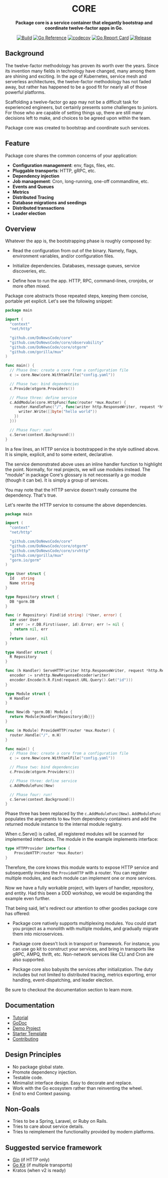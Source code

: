 <div align="center">
  <h1>CORE</h1>
  <p>
    <strong>Package core is a service container that elegantly bootstrap and coordinate twelve-factor apps in Go.</strong>
  </p>
  <p>
	  
[![Build](https://github.com/DoNewsCode/core/actions/workflows/go.yml/badge.svg)](https://github.com/DoNewsCode/core/actions/workflows/go.yml)
[![Go Reference](https://pkg.go.dev/badge/github.com/DoNewsCode/core.svg)](https://pkg.go.dev/github.com/DoNewsCode/core)
[![codecov](https://codecov.io/gh/DoNewsCode/core/branch/master/graph/badge.svg)](https://codecov.io/gh/DoNewsCode/core)
[![Go Report Card](https://goreportcard.com/badge/DoNewsCode/core)](https://goreportcard.com/report/DoNewsCode/core)
[![Release](https://img.shields.io/github/release/DoNewsCode/core.svg?style=flat-square)](https://github.com/DoNewsCode/core/releases/latest) 
 </p>
</div>

## Background

The twelve-factor methodology has proven its worth over the years. Since its
invention many fields in technology have changed, many among them are shining
and exciting. In the age of Kubernetes, service mesh and serverless
architectures, the twelve-factor methodology has not faded away, but rather has
happened to be a good fit for nearly all of those powerful platforms.

Scaffolding a twelve-factor go app may not be a difficult task for experienced
engineers, but certainly presents some challenges to juniors. For those who are
capable of setting things up, there are still many decisions left to make, and choices
to be agreed upon within the team.

Package core was created to bootstrap and coordinate such services.

## Feature

Package core shares the common concerns of your application:

* **Configuration management**: env, flags, files, etc.
* **Pluggable transports**: HTTP, gRPC, etc. 
* **Dependency injection**
* **Job management**: Cron, long-running, one-off commandline, etc.
* **Events and Queues**
* **Metrics**
* **Distributed Tracing**
* **Database migrations and seedings**
* **Distributed transactions**
* **Leader election**

## Overview

Whatever the app is, the bootstrapping phase is roughly composed by:

- Read the configuration from out of the binary. Namely, flags, environment
  variables, and/or configuration files.

- Initialize dependencies. Databases, message queues, service discoveries, etc.

- Define how to run the app. HTTP, RPC, command-lines, cronjobs, or more often mixed.

Package core abstracts those repeated steps, keeping them concise, portable yet explicit. 
Let's see the following snippet:

```go
package main

import (
  "context"
  "net/http"

  "github.com/DoNewsCode/core"
  "github.com/DoNewsCode/core/observability"
  "github.com/DoNewsCode/core/otgorm"
  "github.com/gorilla/mux"
)

func main() {
  // Phase One: create a core from a configuration file
  c := core.New(core.WithYamlFile("config.yaml"))

  // Phase two: bind dependencies
  c.Provide(otgorm.Providers())

  // Phase three: define service
  c.AddModule(core.HttpFunc(func(router *mux.Router) {
    router.HandleFunc("/", func(writer http.ResponseWriter, request *http.Request) {
      writer.Write([]byte("hello world"))
    })
  }))

  // Phase Four: run!
  c.Serve(context.Background())
}

```

In a few lines, an HTTP service is bootstrapped in the style outlined above.
It is simple, explicit, and to some extent, declarative.

The service demonstrated above uses an inline handler function to highlight the point.
Normally, for real projects, we will use modules instead. 
The "module" in package Core's glossary is not necessarily a go module (though it can be). It is simply a group of services.

You may note that the HTTP service doesn't really consume the dependency.
That's true.

Let's rewrite the HTTP service to consume the above dependencies.

```go
package main

import (
  "context"
  "net/http"

  "github.com/DoNewsCode/core"
  "github.com/DoNewsCode/core/otgorm"
  "github.com/DoNewsCode/core/srvhttp"
  "github.com/gorilla/mux"
  "gorm.io/gorm"
)

type User struct {
  Id   string
  Name string
}

type Repository struct {
  DB *gorm.DB
}

func (r Repository) Find(id string) (*User, error) {
  var user User
  if err := r.DB.First(&user, id).Error; err != nil {
    return nil, err
  }
  return &user, nil
}

type Handler struct {
  R Repository
}

func (h Handler) ServeHTTP(writer http.ResponseWriter, request *http.Request) {
  encoder := srvhttp.NewResponseEncoder(writer)
  encoder.Encode(h.R.Find(request.URL.Query().Get("id")))
}

type Module struct {
  H Handler
}

func New(db *gorm.DB) Module {
  return Module{Handler{Repository{db}}}
}

func (m Module) ProvideHTTP(router *mux.Router) {
  router.Handle("/", m.H)
}

func main() {
  // Phase One: create a core from a configuration file
  c := core.New(core.WithYamlFile("config.yaml"))

  // Phase two: bind dependencies
  c.Provide(otgorm.Providers())

  // Phase three: define service
  c.AddModuleFunc(New)

  // Phase four: run!
  c.Serve(context.Background())
}
```

Phase three has been replaced by the `c.AddModuleFunc(New)`. `AddModuleFunc` populates the arguments to `New` from dependency containers
and add the returned module instance to the internal module registry.

When c.Serve() is called, all registered modules will be scanned for implemented interfaces. 
The module in the example implements interface: 

```go
type HTTPProvider interface {
	ProvideHTTP(router *mux.Router)
}
```

Therefore, the core knows this module wants to expose HTTP service and subsequently invokes the `ProvideHTTP` with a router. You can register multiple modules, and each module can implement one or more services.

Now we have a fully workable project, with layers of handler, repository, and entity. 
Had this been a DDD workshop, we would be expanding the example even further. 

That being said, let's redirect our attention to other goodies package core has offered:

- Package core natively supports multiplexing modules. 
  You could start you project as a monolith with multiple modules, and gradually migrate them into microservices.

- Package core doesn't lock in transport or framework.
  For instance, you can use go kit to construct your services, and bring in transports like gRPC, AMPQ, thrift, etc. Non-network services like CLI and Cron are also supported.

- Package core also babysits the services after initialization. The duty includes but not limited to distributed tracing, metrics exporting, error handling, event-dispatching, and leader election.

Be sure to checkout the documentation section to learn more.

## Documentation

* [Tutorial](https://github.com/DoNewsCode/core/blob/master/doc/tutorial.md)
* [GoDoc](https://pkg.go.dev/github.com/DoNewsCode/core)
* [Demo Project](https://github.com/DoNewsCode/skeleton)
* [Starter Template](https://github.com/DoNewsCode/core-starter)
* [Contributing](https://github.com/DoNewsCode/core/blob/master/doc/contributing.md)

## Design Principles

- No package global state.
- Promote dependency injection.
- Testable code.
- Minimalist interface design. Easy to decorate and replace.
- Work with the Go ecosystem rather than reinventing the wheel.
- End to end Context passing.

## Non-Goals

- Tries to be a Spring, Laravel, or Ruby on Rails.
- Tries to care about service details.
- Tries to reimplement the functionality provided by modern platforms.

## Suggested service framework
- [Gin](https://github.com/DoNewsCode/core-gin) (if HTTP only)
- [Go Kit](https://github.com/DoNewsCode/core-kit) (if multiple transports)
- Kratos (when v2 is ready)



